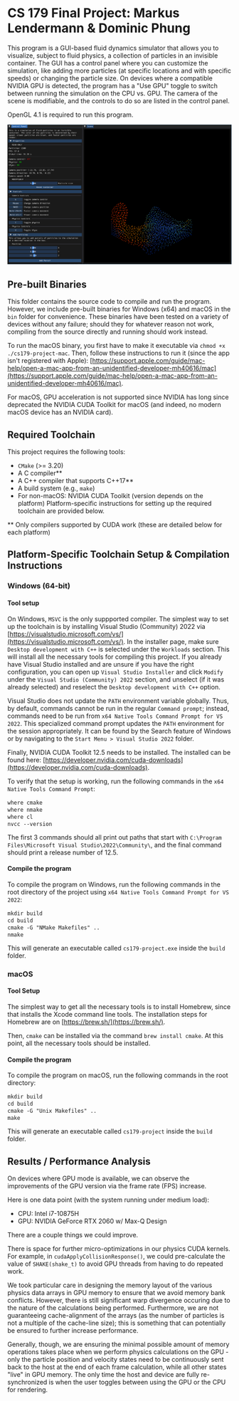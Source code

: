 # CS 179 Final Project: Markus Lendermann & Dominic Phung

This program is a GUI-based fluid dynamics simulator that allows you to visualize, subject to fluid physics, a collection of particles in an invisible container. The GUI has a control panel where you can customize the simulation, like adding more particles (at specific locations and with specific speeds) or changing the particle size. On devices where a compatible NVIDIA GPU is detected, the program has a "Use GPU" toggle to switch between running the simulation on the CPU vs. GPU. The camera of the scene is modifiable, and the controls to do so are listed in the control panel.

OpenGL 4.1 is required to run this program. 

<img src="assets/demo.png" width="1000"/>

## Pre-built Binaries

This folder contains the source code to compile and run the program. However, we include pre-built binaries for Windows (x64) and macOS in the `bin` folder for convenience. These binaries have been tested on a variety of devices without any failure; should they for whatever reason not work, compiling from the source directly and running should work instead.

To run the macOS binary, you first have to make it executable via `chmod +x ./cs179-project-mac`. Then, follow these instructions to run it (since the app isn't registered with Apple): [https://support.apple.com/guide/mac-help/open-a-mac-app-from-an-unidentified-developer-mh40616/mac](https://support.apple.com/guide/mac-help/open-a-mac-app-from-an-unidentified-developer-mh40616/mac). 

For macOS, GPU acceleration is not supported since NVIDIA has long since deprecated the NVIDIA CUDA Toolkit for macOS (and indeed, no modern macOS device has an NVIDIA card).

## Required Toolchain

This project requires the following tools:

- `CMake` (>= 3.20)
- A C compiler**
- A C++ compiler that supports C++17**
- A build system (e.g., `make`)
- For non-macOS: NVIDIA CUDA Toolkit (version depends on the platform)
Platform-specific instructions for setting up the required toolchain are provided below. 

** Only compilers supported by CUDA work (these are detailed below for each platform)

## Platform-Specific Toolchain Setup & Compilation Instructions

### Windows (64-bit)

#### Tool setup

On Windows, `MSVC` is the only suppported compiler. The simplest way to set up the toolchain is by installing Visual Studio (Community) 2022 via [https://visualstudio.microsoft.com/vs/](https://visualstudio.microsoft.com/vs/). In the installer page, make sure `Desktop development with C++` is selected under the `Workloads` section. This will install all the necessary tools for compiling this project. If you already have Visual Studio installed and are unsure if you have the right configuration, you can open up `Visual Studio Installer` and click `Modify` under the `Visual Studio (Community) 2022` section, and unselect (if it was already selected) and reselect the `Desktop development with C++` option.

Visual Studio does not update the `PATH` environment variable globally. Thus, by default, commands cannot be run in the regular `Command prompt`; instead, commands need to be run from `x64 Native Tools Command Prompt for VS 2022`. This specialized command prompt updates the `PATH` environment for the session appropriately. It can be found by the Search feature of Windows or by navigating to the `Start Menu > Visual Studio 2022` folder.

Finally, NVIDIA CUDA Toolkit 12.5 needs to be installed. The installed can be found here: [https://developer.nvidia.com/cuda-downloads](https://developer.nvidia.com/cuda-downloads).

To verify that the setup is working, run the following commands in the `x64 Native Tools Command Prompt`:

```
where cmake
where nmake
where cl
nvcc --version
```

The first 3 commands should all print out paths that start with `C:\Program Files\Microsoft Visual Studio\2022\Community\`, and the final command should print a release number of 12.5.

#### Compile the program
To compile the program on Windows, run the following commands in the root directory of the project using `x64 Native Tools Command Prompt for VS 2022`:

```
mkdir build
cd build
cmake -G "NMake Makefiles" ..
nmake
```

This will generate an executable called `cs179-project.exe` inside the `build` folder.


### macOS

#### Tool Setup

The simplest way to get all the necessary tools is to install Homebrew, since that installs the Xcode command line tools. The installation steps for Homebrew are on [https://brew.sh/](https://brew.sh/).

Then, `cmake` can be installed via the command `brew install cmake`. At this point, all the necessary tools should be installed.

#### Compile the program

To compile the program on macOS, run the following commands in the root directory:

```
mkdir build
cd build
cmake -G "Unix Makefiles" ..
make
```

This will generate an executable called `cs179-project` inside the `build` folder.

## Results / Performance Analysis

On devices where GPU mode is available, we can observe the improvements of the GPU version via the frame rate (FPS) increase. 

Here is one data point (with the system running under medium load):
- CPU: Intel i7-10875H
- GPU: NVIDIA GeForce RTX 2060 w/ Max-Q Design


There are a couple things we could improve.

There is space for further micro-optimizations in our physics CUDA kernels. For example, in
`cudaApplyCollisionResponse()`, we could pre-calculate the value of `SHAKE(shake_t)` to avoid GPU
threads from having to do repeated work.

We took particular care in designing the memory layout of the various physics data arrays in GPU memory
to ensure that we avoid memory bank conflicts. However, there is still significant warp divergence occuring
due to the nature of the calculations being performed. Furthermore, we are not guaranteeing cache-alignment
of the arrays (as the number of particles is not a multiple of the cache-line size); this is something that
can potentially be ensured to further increase performance.

Generally, though, we are ensuring the minimal possible amount of memory operations takes place when we
perform physics calculations on the GPU - only the particle position and velocity states need to be continuously
sent back to the host at the end of each frame calculation, while all other states "live" in GPU memory. The
only time the host and device are fully re-synchronized is when the user toggles between using the GPU or the CPU
for rendering.